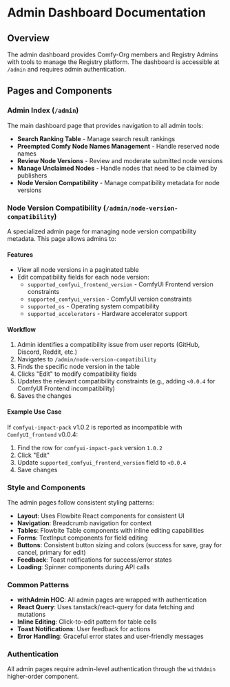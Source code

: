 # Admin Dashboard Documentation

## Overview

The admin dashboard provides Comfy-Org members and Registry Admins with tools to manage the Registry platform. The dashboard is accessible at `/admin` and requires admin authentication.

## Pages and Components

### Admin Index (`/admin`)

The main dashboard page that provides navigation to all admin tools:

- **Search Ranking Table** - Manage search result rankings
- **Preempted Comfy Node Names Management** - Handle reserved node names
- **Review Node Versions** - Review and moderate submitted node versions
- **Manage Unclaimed Nodes** - Handle nodes that need to be claimed by publishers
- **Node Version Compatibility** - Manage compatibility metadata for node versions

### Node Version Compatibility (`/admin/node-version-compatibility`)

A specialized admin page for managing node version compatibility metadata. This page allows admins to:

#### Features

- View all node versions in a paginated table
- Edit compatibility fields for each node version:
    - `supported_comfyui_frontend_version` - ComfyUI Frontend version constraints
    - `supported_comfyui_version` - ComfyUI version constraints
    - `supported_os` - Operating system compatibility
    - `supported_accelerators` - Hardware accelerator support

#### Workflow

1. Admin identifies a compatibility issue from user reports (GitHub, Discord, Reddit, etc.)
2. Navigates to `/admin/node-version-compatibility`
3. Finds the specific node version in the table
4. Clicks "Edit" to modify compatibility fields
5. Updates the relevant compatibility constraints (e.g., adding `<0.0.4` for ComfyUI Frontend incompatibility)
6. Saves the changes

#### Example Use Case

If `comfyui-impact-pack` v1.0.2 is reported as incompatible with `ComfyUI_frontend` v0.0.4:

1. Find the row for `comfyui-impact-pack` version `1.0.2`
2. Click "Edit"
3. Update `supported_comfyui_frontend_version` field to `<0.0.4`
4. Save changes

### Style and Components

The admin pages follow consistent styling patterns:

- **Layout**: Uses Flowbite React components for consistent UI
- **Navigation**: Breadcrumb navigation for context
- **Tables**: Flowbite Table components with inline editing capabilities
- **Forms**: TextInput components for field editing
- **Buttons**: Consistent button sizing and colors (success for save, gray for cancel, primary for edit)
- **Feedback**: Toast notifications for success/error states
- **Loading**: Spinner components during API calls

### Common Patterns

- **withAdmin HOC**: All admin pages are wrapped with authentication
- **React Query**: Uses tanstack/react-query for data fetching and mutations
- **Inline Editing**: Click-to-edit pattern for table cells
- **Toast Notifications**: User feedback for actions
- **Error Handling**: Graceful error states and user-friendly messages

### Authentication

All admin pages require admin-level authentication through the `withAdmin` higher-order component.
